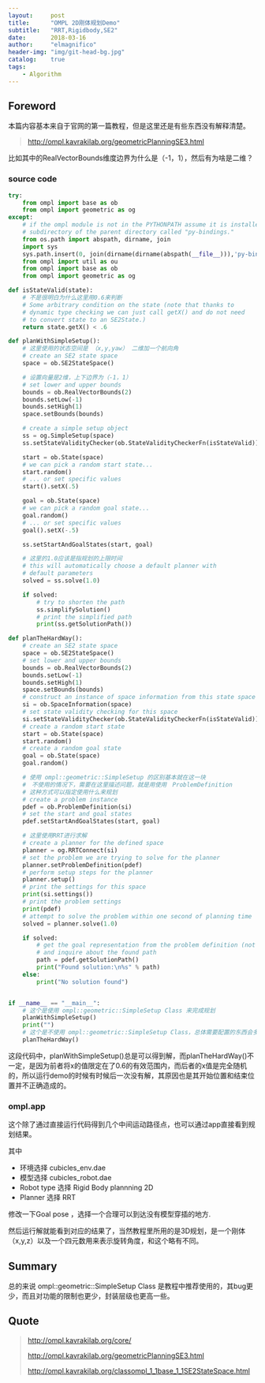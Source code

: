 ```yaml
---
layout:     post
title:      "OMPL 2D刚体规划Demo"
subtitle:   "RRT,Rigidbody,SE2"
date:       2018-03-16
author:     "elmagnifico"
header-img: "img/git-head-bg.jpg"
catalog:    true
tags:
    - Algorithm
---
```


## Foreword

本篇内容基本来自于官网的第一篇教程，但是这里还是有些东西没有解释清楚。
> http://ompl.kavrakilab.org/geometricPlanningSE3.html

比如其中的RealVectorBounds维度边界为什么是（-1，1），然后有为啥是二维？

### source code

```python
try:
    from ompl import base as ob
    from ompl import geometric as og
except:
    # if the ompl module is not in the PYTHONPATH assume it is installed in a
    # subdirectory of the parent directory called "py-bindings."
    from os.path import abspath, dirname, join
    import sys
    sys.path.insert(0, join(dirname(dirname(abspath(__file__))),'py-bindings'))
    from ompl import util as ou
    from ompl import base as ob
    from ompl import geometric as og

def isStateValid(state):
    # 不是很明白为什么这里用0.6来判断
    # Some arbitrary condition on the state (note that thanks to
    # dynamic type checking we can just call getX() and do not need
    # to convert state to an SE2State.)
    return state.getX() < .6

def planWithSimpleSetup():
    # 这里使用的状态空间是 （x,y,yaw） 二维加一个航向角
    # create an SE2 state space
    space = ob.SE2StateSpace()

    # 设置向量是2维，上下边界为（-1，1）
    # set lower and upper bounds
    bounds = ob.RealVectorBounds(2)
    bounds.setLow(-1)
    bounds.setHigh(1)
    space.setBounds(bounds)

    # create a simple setup object
    ss = og.SimpleSetup(space)
    ss.setStateValidityChecker(ob.StateValidityCheckerFn(isStateValid))

    start = ob.State(space)
    # we can pick a random start state...
    start.random()
    # ... or set specific values
    start().setX(.5)

    goal = ob.State(space)
    # we can pick a random goal state...
    goal.random()
    # ... or set specific values
    goal().setX(-.5)

    ss.setStartAndGoalStates(start, goal)

    # 这里的1.0应该是指规划的上限时间
    # this will automatically choose a default planner with
    # default parameters
    solved = ss.solve(1.0)

    if solved:
        # try to shorten the path
        ss.simplifySolution()
        # print the simplified path
        print(ss.getSolutionPath())

def planTheHardWay():
    # create an SE2 state space
    space = ob.SE2StateSpace()
    # set lower and upper bounds
    bounds = ob.RealVectorBounds(2)
    bounds.setLow(-1)
    bounds.setHigh(1)
    space.setBounds(bounds)
    # construct an instance of space information from this state space
    si = ob.SpaceInformation(space)
    # set state validity checking for this space
    si.setStateValidityChecker(ob.StateValidityCheckerFn(isStateValid))
    # create a random start state
    start = ob.State(space)
    start.random()
    # create a random goal state
    goal = ob.State(space)
    goal.random()

    # 使用 ompl::geometric::SimpleSetup 的区别基本就在这一块
    #　不使用的情况下，需要在这里描述问题，就是用使用　ProblemDefinition
    # 这种方式可以指定使用什么来规划
    # create a problem instance
    pdef = ob.ProblemDefinition(si)
    # set the start and goal states
    pdef.setStartAndGoalStates(start, goal)

    # 这里使用RRT进行求解
    # create a planner for the defined space
    planner = og.RRTConnect(si)
    # set the problem we are trying to solve for the planner
    planner.setProblemDefinition(pdef)
    # perform setup steps for the planner
    planner.setup()
    # print the settings for this space
    print(si.settings())
    # print the problem settings
    print(pdef)
    # attempt to solve the problem within one second of planning time
    solved = planner.solve(1.0)

    if solved:
        # get the goal representation from the problem definition (not the same as the goal state)
        # and inquire about the found path
        path = pdef.getSolutionPath()
        print("Found solution:\n%s" % path)
    else:
        print("No solution found")


if __name__ == "__main__":
    # 这个是使用 ompl::geometric::SimpleSetup Class 来完成规划
    planWithSimpleSetup()
    print("")
    # 这个是不使用 ompl::geometric::SimpleSetup Class，总体需要配置的东西会多一些。
    planTheHardWay()
```

这段代码中，planWithSimpleSetup()总是可以得到解，而planTheHardWay()不一定，是因为前者将x的值限定在了0.6的有效范围内，而后者的x值是完全随机的，所以运行demo的时候有时候后一次没有解，其原因也是其开始位置和结束位置并不正确造成的。

### ompl.app

这个除了通过直接运行代码得到几个中间运动路径点，也可以通过app直接看到规划结果。

其中
- 环境选择 cubicles_env.dae
- 模型选择 cubicles_robot.dae
- Robot type 选择 Rigid Body plannning 2D
- Planner 选择 RRT

修改一下Goal pose ，选择一个合理可以到达没有模型穿插的地方.

然后运行解就能看到对应的结果了，当然教程里所用的是3D规划，是一个刚体（x,y,z）以及一个四元数用来表示旋转角度，和这个略有不同。

## Summary

总的来说 ompl::geometric::SimpleSetup Class 是教程中推荐使用的，其bug更少，而且对功能的限制也更少，封装层级也更高一些。

## Quote

> http://ompl.kavrakilab.org/core/
>
> http://ompl.kavrakilab.org/geometricPlanningSE3.html
>
> http://ompl.kavrakilab.org/classompl_1_1base_1_1SE2StateSpace.html
>
